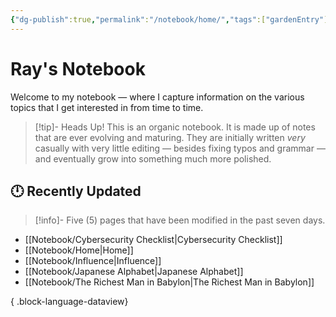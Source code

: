 ```yaml
---
{"dg-publish":true,"permalink":"/notebook/home/","tags":["gardenEntry"],"created":"2025-03-30T15:26:51.812-06:00","updated":"2025-05-22T09:58:13.938-06:00"}
---
```



# Ray's Notebook

Welcome to my notebook — where I capture information on the various topics that I get interested in from time to time.

> [!tip]- Heads Up!
> This is an organic notebook. It is made up of notes that are ever evolving and maturing. They are initially written *very* casually with very little editing — besides fixing typos and grammar — and eventually grow into something much more polished.

## 🕛 Recently Updated

> [!info]-
> Five (5) pages that have been modified in the past seven days.

- [[Notebook/Cybersecurity Checklist\|Cybersecurity Checklist]]
- [[Notebook/Home\|Home]]
- [[Notebook/Influence\|Influence]]
- [[Notebook/Japanese Alphabet\|Japanese Alphabet]]
- [[Notebook/The Richest Man in Babylon\|The Richest Man in Babylon]]

{ .block-language-dataview}